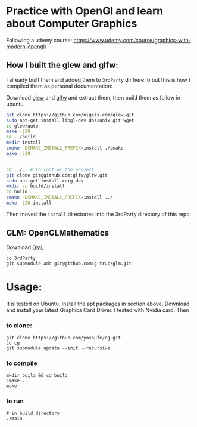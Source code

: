# Practice with OpenGl and learn about Computer Graphics

Following a udemy course: https://www.udemy.com/course/graphics-with-modern-opengl/

## How I built the glew and glfw:
I already built them and added them to `3rdParty` dir here. b
but this is how I compiled them as personal documentation:


Download [glew](http://glew.sourceforge.net/) and 
[glfw](https://www.glfw.org/download.html) and extract 
them, then build them as follow in ubuntu.

```bash
git clone https://github.com/nigels-com/glew.git
sudo apt-get install libgl-dev dos2unix git wget
cd glew/auto
make -j20
cd ../build
mkdir install
cmake -DCMAKE_INSTALL_PREFIX=install ./cmake
make -j20


cd ../.. # to root of the project
git clone git@github.com:glfw/glfw.git
sudo apt-get install xorg-dev
mkdir -p build/install
cd build
cmake -DCMAKE_INSTALL_PREFIX=install ../
make -j20 install
```

Then moved the `install` directories into the 3rdParty directory of this repo.

## GLM: OpenGLMathematics

Download [GML](http://glm.g-truc.net/)

```
cd 3rdParty
git submodule add git@github.com:g-truc/glm.git
```

# Usage:
It is tested on Ubuntu. Install the apt packages in section above. 
Download and install your latest Graphics Card Driver. 
I tested with Nvidia card. Then

### to clone:
```
git clone https://github.com/yosoufe/cg.git
cd cg
git submodule update --init --recursive
```

### to compile
```
mkdir build && cd build
cmake ..
make
```

### to run
```
# in build directory
./main

```